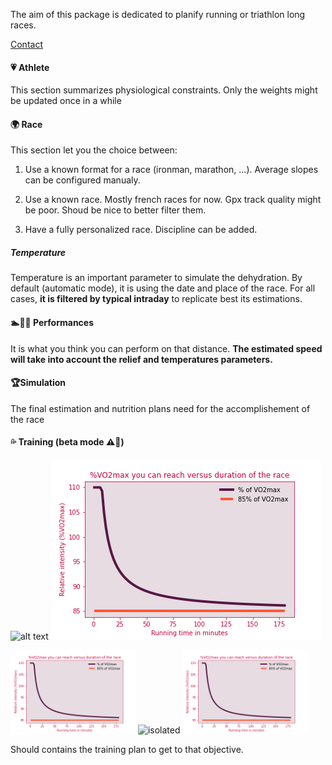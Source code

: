 
The aim of this package is dedicated to planify running or triathlon long races.

[Contact](mailto:gt@guydegnol.net)

#### 💗 Athlete

This section summarizes physiological constraints. 
Only the weights might be updated once in a while

#### 🌍 Race

This section let you the choice between:
1. Use a known format for a race (ironman,  marathon, ...). 
Average slopes can be configured manualy.

2. Use a known race. Mostly french races for now.
Gpx track quality might be poor. Shoud be nice to better filter them.

3. Have a fully personalized race. Discipline can be added.


##### Temperature

Temperature is an important parameter to simulate the dehydration.
By default (automatic mode), it is using the date and place of the race.
For all cases, **it is filtered by typical intraday** to replicate best its estimations.

#### 🏊🚴🏃 Performances

It is what you think you can perform on that distance.
**The estimated speed will take into account the relief and temperatures parameters.**

#### 🏆Simulation

The final estimation and nutrition plans need for the accomplishement of the race
#### 💦 Training (beta mode ⚠️🚧)

![alt text](../data/relative_intensity_vs_running_time.png "Title")
![alt text](data/relative_intensity_vs_running_time.png "Title2")

<img src="./data/relative_intensity_vs_running_time.png" alt="isolated" width="200"/>
<img src="../data/relative_intensity_vs_running_time.png" alt="isolated" width="200"/>
<img src="data/relative_intensity_vs_running_time.png" alt="isolated" width="200"/>

Should contains the training plan to get to that objective.
